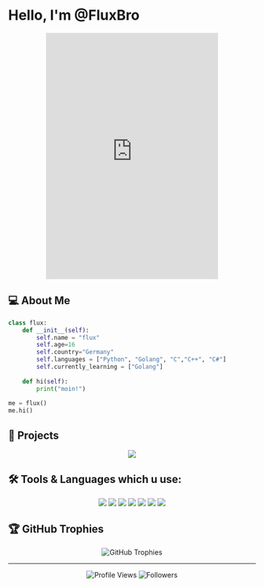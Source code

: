 # Hello, I'm @FluxBro

<div align="center">
<iframe src="https://discord.com/widget?id=1369757362612732124&theme=dark" width="350" height="500" allowtransparency="true" frameborder="0" sandbox="allow-popups allow-popups-to-escape-sandbox allow-same-origin allow-scripts"></iframe>
</div>

## 💻 About Me

```python
class flux:
    def __init__(self):
        self.name = "flux"
        self.age=16
        self.country="Germany"
        self.languages = ["Python", "Golang", "C","C++", "C#"]
        self.currently_learning = ["Golang"]
        
    def hi(self):
        print("moin!")
        
me = flux()
me.hi()
```

## 🚀 Projects

<div align="center">
  <a href="https://github.com/fluxbro/osintcat">
    <img align="center" src="https://github-readme-stats.vercel.app/api/pin/?username=fluxbro&repo=osintcat&theme=radical" />
  </a>
</div>

## 🛠️ Tools & Languages which u use:

<div align="center">
  <img src="https://img.shields.io/badge/Python-3776AB?style=for-the-badge&logo=python&logoColor=white">
  <img src="https://img.shields.io/badge/Go-00ADD8?style=for-the-badge&logo=go&logoColor=white">
  <img src="https://img.shields.io/badge/C-00599C?style=for-the-badge&logo=c&logoColor=white">
  <img src="https://img.shields.io/badge/C%23-239120?style=for-the-badge&logo=c-sharp&logoColor=white">
  <img src="https://img.shields.io/badge/C%2B%2B-00599C?style=for-the-badge&logo=c%2B%2B&logoColor=white">
  <img src="https://img.shields.io/badge/VSCode-007ACC?style=for-the-badge&logo=visual-studio-code&logoColor=white">
  <img src="https://img.shields.io/badge/Git-F05032?style=for-the-badge&logo=git&logoColor=white">
</div>

## 🏆 GitHub Trophies

<div align="center">
  <img src="https://github-profile-trophy.vercel.app/?username=fluxbro&theme=radical&no-frame=true&no-bg=false&margin-w=4" alt="GitHub Trophies">
</div>

---

<div align="center">
  <img src="https://komarev.com/ghpvc/?username=fluxbro&label=Profile%20views&color=0e75b6&style=flat" alt="Profile Views">
  <img src="https://img.shields.io/github/followers/fluxbro?label=Followers&style=social" alt="Followers">
</div>
